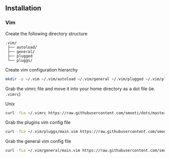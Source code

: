 ## Installation

### Vim

Create the following directory structure
```
.vim/
 ├── autoload/
 ├── general/
 ├── plugged
 └── pluggs/
```

Create vim configuration hierarchy

```bash
mkdir -p ~/.vim ~/.vim/autoload ~/.vim/general ~/.vim/plugged ~/.vim/pluggs
```

Grab the vimrc file and move it into your home directory as a dot file (ie. `.vimrc`)

Unix
```bash
curl -fLo ~/.vimrc https://raw.githubusercontent.com/smooti/dots/master/vimrc
```

Grab the plugins vim config file

```bash
curl -fLo ~/.vim/pluggs/main.vim https://raw.githubusercontent.com/smooti/dots/master/vim/pluggs/main.vim
```

Grab the general vim config file

```bash
curl -fLo ~/.vim/general/main.vim https://raw.githubusercontent.com/smooti/dots/master/vim/general/main.vim
```
